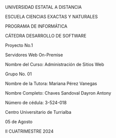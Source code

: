 UNIVERSIDAD ESTATAL A DISTANCIA

ESCUELA CIENCIAS EXACTAS Y NATURALES

PROGRAMA DE INFORMÁTICA

CÁTEDRA DESARROLLO DE SOFTWARE





Proyecto  No.1

Servidores Web On-Premise



Nombre del Curso: Administración de Sitios Web

Grupo No. 01

Nombre de la Tutora: Mariana Pérez Vanegas



Nombre Completo: Chaves Sandoval Dayron Antony

Número de cédula: 3-524-018




Centro Universitario de Turrialba

05 de Agosto

II CUATRIMESTRE 2024
